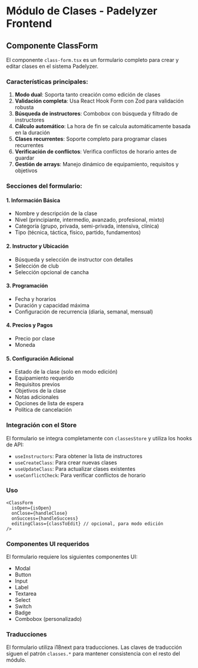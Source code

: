 # Módulo de Clases - Padelyzer Frontend

## Componente ClassForm

El componente `class-form.tsx` es un formulario completo para crear y editar clases en el sistema Padelyzer.

### Características principales:

1. **Modo dual**: Soporta tanto creación como edición de clases
2. **Validación completa**: Usa React Hook Form con Zod para validación robusta
3. **Búsqueda de instructores**: Combobox con búsqueda y filtrado de instructores
4. **Cálculo automático**: La hora de fin se calcula automáticamente basada en la duración
5. **Clases recurrentes**: Soporte completo para programar clases recurrentes
6. **Verificación de conflictos**: Verifica conflictos de horario antes de guardar
7. **Gestión de arrays**: Manejo dinámico de equipamiento, requisitos y objetivos

### Secciones del formulario:

#### 1. Información Básica
- Nombre y descripción de la clase
- Nivel (principiante, intermedio, avanzado, profesional, mixto)
- Categoría (grupo, privada, semi-privada, intensiva, clínica)
- Tipo (técnica, táctica, físico, partido, fundamentos)

#### 2. Instructor y Ubicación
- Búsqueda y selección de instructor con detalles
- Selección de club
- Selección opcional de cancha

#### 3. Programación
- Fecha y horarios
- Duración y capacidad máxima
- Configuración de recurrencia (diaria, semanal, mensual)

#### 4. Precios y Pagos
- Precio por clase
- Moneda

#### 5. Configuración Adicional
- Estado de la clase (solo en modo edición)
- Equipamiento requerido
- Requisitos previos
- Objetivos de la clase
- Notas adicionales
- Opciones de lista de espera
- Política de cancelación

### Integración con el Store

El formulario se integra completamente con `classesStore` y utiliza los hooks de API:
- `useInstructors`: Para obtener la lista de instructores
- `useCreateClass`: Para crear nuevas clases
- `useUpdateClass`: Para actualizar clases existentes
- `useConflictCheck`: Para verificar conflictos de horario

### Uso

```tsx
<ClassForm
  isOpen={isOpen}
  onClose={handleClose}
  onSuccess={handleSuccess}
  editingClass={classToEdit} // opcional, para modo edición
/>
```

### Componentes UI requeridos

El formulario requiere los siguientes componentes UI:
- Modal
- Button
- Input
- Label
- Textarea
- Select
- Switch
- Badge
- Combobox (personalizado)

### Traducciones

El formulario utiliza i18next para traducciones. Las claves de traducción siguen el patrón `classes.*` para mantener consistencia con el resto del módulo.